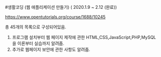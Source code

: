 #생활코딩 (웹 애플리케이션 만들기) ( 2020.1.9 ~ 2.12 (완료))

https://www.opentutorials.org/course/1688/10245

총 45개의 목록으로 구성되어있음.

1. 프로그램 설치부터 웹 페이지 제작에 관한 HTML,CSS,JavaScript,PHP,MySQL을 이론부터 실습까지 알려줌.
2. 추가로 웹페이지 보안에 관한 사항도 알려줌.
